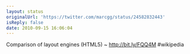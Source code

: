 ```yaml
---
layout: status
originalUrl: 'https://twitter.com/marcgg/status/24582832443'
isReply: false
date: 2010-09-15 16:06:04
---
```


Comparison of layout engines (HTML5) ~ http://bit.ly/FQQ4M #wikipedia
